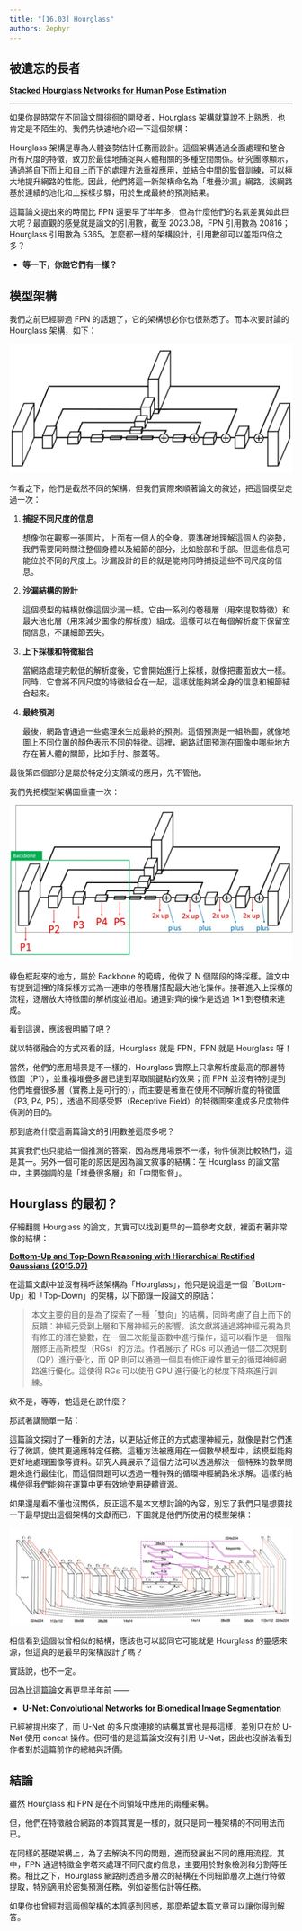 ```yaml
---
title: "[16.03] Hourglass"
authors: Zephyr
---
```


## 被遺忘的長者

**[Stacked Hourglass Networks for Human Pose Estimation](https://arxiv.org/abs/1603.06937)**

---

如果你是時常在不同論文間徘徊的開發者，Hourglass 架構就算說不上熟悉，也肯定是不陌生的。我們先快速地介紹一下這個架構：

Hourglass 架構是專為人體姿勢估計任務而設計。這個架構通過全面處理和整合所有尺度的特徵，致力於最佳地捕捉與人體相關的多種空間關係。研究團隊顯示，通過將自下而上和自上而下的處理方法重複應用，並結合中間的監督訓練，可以極大地提升網路的性能。因此，他們將這一新架構命名為「堆疊沙漏」網路。該網路基於連續的池化和上採樣步驟，用於生成最終的預測結果。

這篇論文提出來的時間比 FPN 還要早了半年多，但為什麼他們的名氣差異如此巨大呢？最直觀的感覺就是論文的引用數，截至 2023.08，FPN 引用數為 20816；Hourglass 引用數為 5365。怎麼都一樣的架構設計，引用數卻可以差距四倍之多？

- **等一下，你說它們有一樣？**

## 模型架構

我們之前已經聊過 FPN 的話題了，它的架構想必你也很熟悉了。而本次要討論的 Hourglass 架構，如下：

![hourglass_1](./img/hourglass_1.jpg)

乍看之下，他們是截然不同的架構，但我們實際來順著論文的敘述，把這個模型走過一次：

1. **捕捉不同尺度的信息**

   想像你在觀察一張圖片，上面有一個人的全身。要準確地理解這個人的姿勢，我們需要同時關注整個身體以及細節的部分，比如臉部和手部。但這些信息可能位於不同的尺度上。沙漏設計的目的就是能夠同時捕捉這些不同尺度的信息。

2. **沙漏結構的設計**

   這個模型的結構就像這個沙漏一樣。它由一系列的卷積層（用來提取特徵）和最大池化層（用來減少圖像的解析度）組成。這樣可以在每個解析度下保留空間信息，不讓細節丟失。

3. **上下採樣和特徵組合**

   當網路處理完較低的解析度後，它會開始進行上採樣，就像把畫面放大一樣。同時，它會將不同尺度的特徵組合在一起，這樣就能夠將全身的信息和細節結合起來。

4. **最終預測**

   最後，網路會通過一些處理來生成最終的預測。這個預測是一組熱圖，就像地圖上不同位置的顏色表示不同的特徵。這裡，網路試圖預測在圖像中哪些地方存在著人體的關節，比如手肘、膝蓋等。

最後第四個部分是屬於特定分支領域的應用，先不管他。

我們先把模型架構圖重畫一次：

![hourglass_2](./img/hourglass_2.jpg)

綠色框起來的地方，屬於 Backbone 的範疇，他做了 N 個階段的降採樣。論文中有提到這裡的降採樣方式為一連串的卷積層搭配最大池化操作。接著進入上採樣的流程，逐層放大特徵圖的解析度並相加。通道對齊的操作是透過 1×1 到卷積來達成。

看到這邊，應該很明顯了吧？

就以特徵融合的方式來看的話，Hourglass 就是 FPN，FPN 就是 Hourglass 呀！

當然，他們的應用場景是不一樣的，Hourglass 實際上只拿解析度最高的那層特徵圖（P1），並重複堆疊多層已達到萃取關鍵點的效果；而 FPN 並沒有特別提到他們堆疊很多層（實務上是可行的），而主要是著重在使用不同解析度的特徵圖（P3, P4, P5），透過不同感受野（Receptive Field）的特徵圖來達成多尺度物件偵測的目的。

那到底為什麼這兩篇論文的引用數差這麼多呢？

其實我們也只能給一個推測的答案，因為應用場景不一樣，物件偵測比較熱門，這是其一。另外一個可能的原因是因為論文敘事的結構：在 Hourglass 的論文當中，主要強調的是「堆疊很多層」和「中間監督」。

## Hourglass 的最初？

仔細翻閱 Hourglass 的論文，其實可以找到更早的一篇參考文獻，裡面有著非常像的結構：

**[Bottom-Up and Top-Down Reasoning with Hierarchical Rectified Gaussians (2015.07)](https://arxiv.org/abs/1507.05699)**

在這篇文獻中並沒有稱呼該架構為「Hourglass」，他只是說這是一個「Bottom-Up」和「Top-Down」的架構，以下節錄一段論文的原話：

> 本文主要的目的是為了探索了一種「雙向」的結構，同時考慮了自上而下的反饋：神經元受到上層和下層神經元的影響。該文獻將通過將神經元視為具有修正的潛在變數，在一個二次能量函數中進行操作，這可以看作是一個階層修正高斯模型（RGs）的方法。作者展示了 RGs 可以通過一個二次規劃（QP）進行優化，而 QP 則可以通過一個具有修正線性單元的循環神經網路進行優化。這使得 RGs 可以使用 GPU 進行優化的梯度下降來進行訓練。

欸不是，等等，他這是在說什麼？

那試著講簡單一點：

這篇論文探討了一種新的方法，以更貼近修正的方式處理神經元，就像是對它們進行了微調，使其更適應特定任務。這種方法被應用在一個數學模型中，該模型能夠更好地處理圖像等資料。研究人員展示了這個方法可以透過解決一個特殊的數學問題來進行最佳化，而這個問題可以透過一種特殊的循環神經網路來求解。這樣的結構使得我們能夠在運算中更有效地使用硬體資源。

如果還是看不懂也沒關係，反正這不是本文想討論的內容，別忘了我們只是想要找一下最早提出這個架構的文獻而已，下圖就是他們所使用的模型架構：

![hourglass_3](./img/hourglass_3.jpg)

相信看到這個似曾相似的結構，應該也可以認同它可能就是 Hourglass 的靈感來源，但這真的是最早的架構設計了嗎？

實話說，也不一定。

因為比這篇論文再更早半年前 ——

- **[U-Net: Convolutional Networks for Biomedical Image Segmentation](https://arxiv.org/abs/1505.04597)**

已經被提出來了，而 U-Net 的多尺度連接的結構其實也是長這樣，差別只在於 U-Net 使用 concat 操作。但可惜的是這篇論文沒有引用 U-Net，因此也沒辦法看到作者對於這篇前作的總結與評價。

## 結論

雖然 Hourglass 和 FPN 是在不同領域中應用的兩種架構。

但，他們在特徵融合網路的本質其實是一樣的，就只是同一種架構的不同用法而已。

在同樣的基礎架構上，為了去解決不同的問題，進而發展出不同的應用流程。其中，FPN 通過特徵金字塔來處理不同尺度的信息，主要用於對象檢測和分割等任務。相比之下，Hourglass 網路則透過多層次的結構在不同細節層次上進行特徵提取，特別適用於密集預測任務，例如姿態估計等任務。

如果你也曾經對這兩個架構的本質感到困惑，那麼希望本篇文章可以讓你得到解答。
